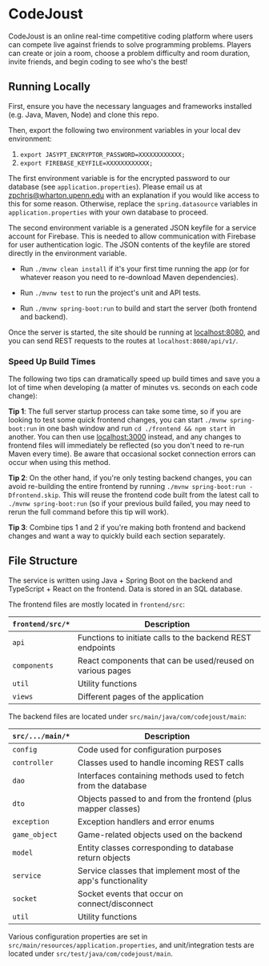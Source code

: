 # CodeJoust

CodeJoust is an online real-time competitive coding platform where users can 
compete live against friends to solve programming problems. Players can create
or join a room, choose a problem difficulty and room duration, invite friends,
and begin coding to see who's the best! 

## Running Locally

First, ensure you have the necessary languages and frameworks installed 
(e.g. Java, Maven, Node) and clone this repo. 

Then, export the following two environment variables in your local dev environment:

1. ```export JASYPT_ENCRYPTOR_PASSWORD=XXXXXXXXXXXX;```
2. ```export FIREBASE_KEYFILE=XXXXXXXXXXXX;```

The first environment variable is for the encrypted password to our database
(see `application.properties`). Please email us at
[zpchris@wharton.upenn.edu](zpchris@wharton.upenn.edu) with an explanation if
you would like access to this for some reason. Otherwise, replace the `spring.datasource`
variables in `application.properties` with your own database to proceed.

The second environment variable is a generated JSON keyfile for a service account for
Firebase. This is needed to allow communication with Firebase for user authentication
logic. The JSON contents of the keyfile are stored directly in the environment variable. 

* Run `./mvnw clean install` if it's your first time running the app (or for whatever
reason you need to re-download Maven dependencies). 

* Run `./mvnw test` to run the project's unit and API tests.

* Run `./mvnw spring-boot:run` to build and start the server (both frontend and backend).

Once the server is started, the site should be running at 
[localhost:8080](http://localhost:8080), and you can send REST requests to the routes
at `localhost:8080/api/v1/`. 

### Speed Up Build Times

The following two tips can dramatically speed up build times and save you a lot of
time when developing (a matter of minutes vs. seconds on each code change):

**Tip 1**: The full server startup process can take some time, so if you are looking to test
some quick frontend changes, you can start `./mvnw spring-boot:run` in one bash window
and run `cd ./frontend && npm start` in another. You can then use 
[localhost:3000](http://localhost:3000) instead, and any changes to frontend files will
immediately be reflected (so you don't need to re-run Maven every time). Be aware that 
occasional socket connection errors can occur when using this method. 

**Tip 2**: On the other hand, if you're only testing backend changes, you can avoid 
re-building the entire frontend by running `./mvnw spring-boot:run -Dfrontend.skip`.
This will reuse the frontend code built from the latest call to `./mvnw spring-boot:run`
(so if your previous build failed, you may need to rerun the full command before this
tip will work). 

**Tip 3**: Combine tips 1 and 2 if you're making both frontend and backend changes and
want a way to quickly build each section separately. 

## File Structure

The service is written using Java + Spring Boot on the backend and TypeScript + React on
the frontend. Data is stored in an SQL database. 

The frontend files are mostly located in `frontend/src`:

| `frontend/src/*`           | Description                |
| -------------------------- | -------------------------- |
| `api`                      | Functions to initiate calls to the backend REST endpoints |
| `components`               | React components that can be used/reused on various pages |
| `util`                     | Utility functions |
| `views`                    | Different pages of the application |


The backend files are located under `src/main/java/com/codejoust/main`:


| `src/.../main/*`           | Description                |
| -------------------------- | -------------------------- |
| `config`                   | Code used for configuration purposes |
| `controller`               | Classes used to handle incoming REST calls |
| `dao`                      | Interfaces containing methods used to fetch from the database |
| `dto`                      | Objects passed to and from the frontend (plus mapper classes) |
| `exception`                | Exception handlers and error enums |
| `game_object`              | Game-related objects used on the backend |
| `model`                    | Entity classes corresponding to database return objects |
| `service`                  | Service classes that implement most of the app's functionality |
| `socket`                   | Socket events that occur on connect/disconnect |
| `util`                     | Utility functions |


Various configuration properties are set in 
`src/main/resources/application.properties`, and unit/integration tests are
located under `src/test/java/com/codejoust/main`. 


